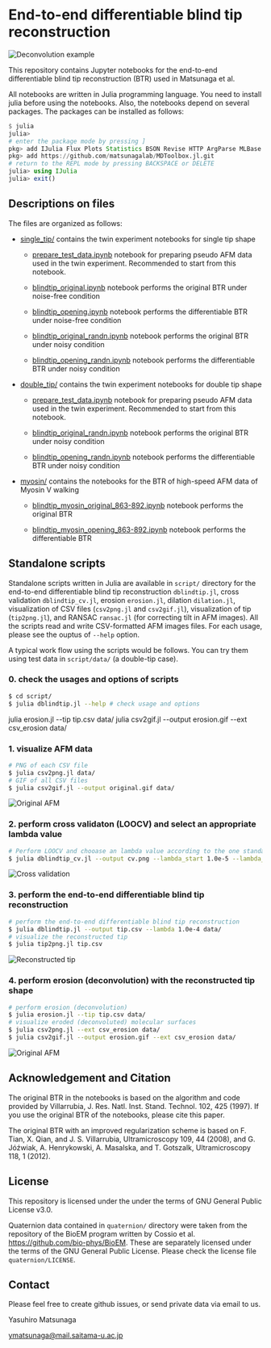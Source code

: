 # End-to-end differentiable blind tip reconstruction

![Deconvolution example](https://raw.githubusercontent.com/matsunagalab/differentiable_BTR/main/images/morphing.gif)

This repository contains Jupyter notebooks for the end-to-end differentiable blind tip reconstruction (BTR) used in Matsunaga et al. 

All notebooks are written in Julia programming language. You need to install julia before using the notebooks. 
Also, the notebooks depend on several packages. The packages can be installed as follows:

```julia
$ julia
julia> 
# enter the package mode by pressing ]
pkg> add IJulia Flux Plots Statistics BSON Revise HTTP ArgParse MLBase
pkg> add https://github.com/matsunagalab/MDToolbox.jl.git
# return to the REPL mode by pressing BACKSPACE or DELETE
julia> using IJulia
julia> exit()
```

## Descriptions on files

The files are organized as follows:

- [single_tip/](https://github.com/matsunagalab/differentiable_BTR/tree/main/single_tip) contains the twin experiment notebooks for single tip shape

  - [prepare_test_data.ipynb](https://github.com/matsunagalab/differentiable_BTR/blob/main/single_tip/prepare_test_data.ipynb) notebook for preparing pseudo AFM data used in the twin experiment. Recommended to start from this notebook. 

  - [blindtip_original.ipynb](https://github.com/matsunagalab/differentiable_BTR/blob/main/single_tip/blindtip_original.ipynb) notebook performs the original BTR under noise-free condition
 
  - [blindtip_opening.ipynb](https://github.com/matsunagalab/differentiable_BTR/blob/main/single_tip/blindtip_opening.ipynb) notebook performs the differentiable BTR under noise-free condition

  - [blindtip_original_randn.ipynb](https://github.com/matsunagalab/differentiable_BTR/blob/main/single_tip/blindtip_original_randn.ipynb) notebook performs the original BTR under noisy condition
 
  - [blindtip_opening_randn.ipynb](https://github.com/matsunagalab/differentiable_BTR/blob/main/single_tip/blindtip_opening_randn.ipynb) notebook performs the differentiable BTR under noisy condition

- [double_tip/](https://github.com/matsunagalab/differentiable_BTR/tree/main/double_tip) contains the twin experiment notebooks for double tip shape

  - [prepare_test_data.ipynb](https://github.com/matsunagalab/differentiable_BTR/blob/main/double_tip/prepare_test_data.ipynb) notebook for preparing pseudo AFM data used in the twin experiment. Recommended to start from this notebook. 

  - [blindtip_original_randn.ipynb](https://github.com/matsunagalab/differentiable_BTR/blob/main/double_tip/blindtip_original_randn.ipynb) notebook performs the original BTR under noisy condition
 
  - [blindtip_opening_randn.ipynb](https://github.com/matsunagalab/differentiable_BTR/blob/main/double_tip/blindtip_opening_randn.ipynb) notebook performs the differentiable BTR under noisy condition

- [myosin/](https://github.com/matsunagalab/differentiable_BTR/tree/main/myosin) contains the notebooks for the BTR of high-speed AFM data of Myosin V walking

  - [blindtip_myosin_original_863-892.ipynb](https://github.com/matsunagalab/differentiable_BTR/blob/main/myosin/blindtip_myosin_original_863-892.ipynb) notebook performs the original BTR
 
  - [blindtip_myosin_opening_863-892.ipynb](https://github.com/matsunagalab/differentiable_BTR/blob/main/myosin/blindtip_myosin_opening_863-892.ipynb) notebook performs the differentiable BTR
  
## Standalone scripts

Standalone scripts written in Julia are available in `script/` directory for the end-to-end differentiable blind tip reconstruction `dblindtip.jl`, cross validation `dblindtip_cv.jl`, erosion `erosion.jl`, dilation `dilation.jl`, visualization of CSV files (`csv2png.jl` and `csv2gif.jl`), visualization of tip (`tip2png.jl`), and RANSAC `ransac.jl` (for correcting tilt in AFM images). All the scripts read and write CSV-formatted AFM images files. For each usage, please see the ouptus of `--help` option. 

A typical work flow using the scripts would be follows. You can try them using test data in `script/data/` (a double-tip case).

### 0. check the usages and options of scripts
```bash
$ cd script/
$ julia dblindtip.jl --help # check usage and options
```

julia erosion.jl --tip tip.csv data/
julia csv2gif.jl --output erosion.gif --ext csv_erosion data/

### 1. visualize AFM data
```bash
# PNG of each CSV file
$ julia csv2png.jl data/
# GIF of all CSV files
$ julia csv2gif.jl --output original.gif data/
```

![Original AFM](https://raw.githubusercontent.com/matsunagalab/differentiable_BTR/main/script/original.gif)

### 2. perform cross validaton (LOOCV) and select an appropriate lambda value
```bash
# Perform LOOCV and chooase an lambda value according to the one standard error rule
$ julia dblindtip_cv.jl --output cv.png --lambda_start 1.0e-5 --lambda_stop 0.01 --lambda_length 4 data/
```

![Cross validation](https://raw.githubusercontent.com/matsunagalab/differentiable_BTR/main/script/cv.png)

### 3. perform the end-to-end differentiable blind tip reconstruction
```bash
# perform the end-to-end differentiable blind tip reconstruction
$ julia dblindtip.jl --output tip.csv --lambda 1.0e-4 data/
# visualize the reconstructed tip
$ julia tip2png.jl tip.csv
```

![Reconstructed tip](https://raw.githubusercontent.com/matsunagalab/differentiable_BTR/main/script/tip.png)

### 4. perform erosion (deconvolution) with the reconstructed tip shape
```bash
# perform erosion (deconvolution)
$ julia erosion.jl --tip tip.csv data/
# visualize eroded (deconvoluted) molecular surfaces
$ julia csv2png.jl --ext csv_erosion data/
$ julia csv2gif.jl --output erosion.gif --ext csv_erosion data/
```

![Original AFM](https://raw.githubusercontent.com/matsunagalab/differentiable_BTR/main/script/erosion.gif)

## Acknowledgement and Citation

The original BTR in the notebooks is based on the algorithm and code provided by Villarrubia, J. Res. Natl. Inst. Stand. Technol. 102, 425 (1997). If you use the original BTR of the notebooks, please cite this paper. 

The original BTR with an improved regularization scheme is based on F. Tian, X. Qian, and J. S. Villarrubia, Ultramicroscopy 109, 44 (2008), and G. Jóźwiak, A. Henrykowski, A. Masalska, and T. Gotszalk, Ultramicroscopy 118, 1 (2012).

## License

This repository is licensed under the under the terms of GNU General Public License v3.0. 

Quaternion data contained in `quaternion/` directory were taken from the repository of the BioEM program written by Cossio et al. https://github.com/bio-phys/BioEM. These are separately licensed under the terms of the GNU General Public License. Please check the license file `quaternion/LICENSE`. 
 
## Contact

Please feel free to create github issues, or send private data via email to us. 

Yasuhiro Matsunaga

ymatsunaga@mail.saitama-u.ac.jp

